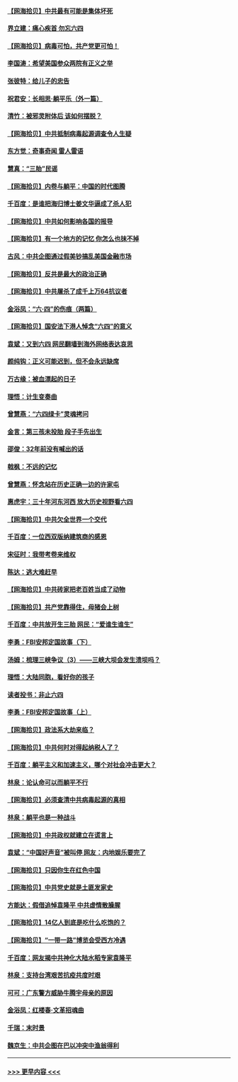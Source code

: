#### [【网海拾贝】中共最有可能是集体坏死](../pages/nsc993/n13023101.md?t=06161451) 
#### [界立建：痛心疾首 勿忘六四](../pages/nsc993/n13022339.md?t=06161451) 
#### [【网海拾贝】病毒可怕，共产党更可怕！](../pages/nsc993/n13020728.md?t=06161451) 
#### [李国涛：希望美国参众两院有正义之举](../pages/nsc993/n13020674.md?t=06161451) 
#### [张彼特：给儿子的忠告](../pages/nsc993/n13018934.md?t=06161451) 
#### [祝君安：长相思‧躺平乐（外一篇）](../pages/nsc993/n13018923.md?t=06161451) 
#### [清竹：被邪灵附体后 该如何摆脱？](../pages/nsc993/n13018877.md?t=06161451) 
#### [【网海拾贝】中共抵制病毒起源调查令人生疑](../pages/nsc993/n13017785.md?t=06161451) 
#### [东方觉：奇事奇闻 雷人雷语](../pages/nsc993/n13017577.md?t=06161451) 
#### [慧真：“三胎”民谣](../pages/nsc993/n13017394.md?t=06161451) 
#### [【网海拾贝】内卷与躺平：中国的时代图腾](../pages/nsc993/n13016128.md?t=06161451) 
#### [千百度：是谁把海归博士姜文华逼成了杀人犯](../pages/nsc993/n13015218.md?t=06161451) 
#### [【网海拾贝】中共如何影响各国的报导](../pages/nsc993/n13012599.md?t=06161451) 
#### [【网海拾贝】有一个地方的记忆 你怎么也抹不掉](../pages/nsc993/n13009802.md?t=06161451) 
#### [古风：中共企图通过假美钞搞乱美国金融市场](../pages/nsc993/n13009626.md?t=06161451) 
#### [【网海拾贝】反共是最大的政治正确](../pages/nsc993/n13007051.md?t=06161451) 
#### [【网海拾贝】中共屠杀了成千上万64抗议者](../pages/nsc993/n13002713.md?t=06161451) 
#### [金浴凤：“六·四”的伤痕（两篇）](../pages/nsc993/n13001719.md?t=06161451) 
#### [【网海拾贝】国安法下港人悼念“六四”的意义](../pages/nsc993/n13001039.md?t=06161451) 
#### [袁斌：又到六四 网民翻墙到海外网络表达哀思](../pages/nsc993/n13000995.md?t=06161451) 
#### [颜纯钩：正义可能迟到，但不会永远缺席](../pages/nsc993/n13000920.md?t=06161451) 
#### [万古缘：被血漂起的日子](../pages/nsc993/n13000914.md?t=06161451) 
#### [理悟：计生变奏曲](../pages/nsc993/n13000414.md?t=06161451) 
#### [曾慧燕：“六四绿卡”灵魂拷问](../pages/nsc993/n13000277.md?t=06161451) 
#### [金言：第三孩未投胎 段子手先出生](../pages/nsc993/n13000215.md?t=06161451) 
#### [邵俊：32年前没有喊出的话](../pages/nsc993/n13000181.md?t=06161451) 
#### [戟枫：不远的记忆](../pages/nsc993/n13000121.md?t=06161451) 
#### [曾慧燕：怀念站在历史正确一边的许家屯](../pages/nsc993/n13000073.md?t=06161451) 
#### [惠虎宇：三十年河东河西 放大历史视野看六四](../pages/nsc993/n13000018.md?t=06161451) 
#### [【网海拾贝】中共欠全世界一个交代](../pages/nsc993/n12998706.md?t=06161451) 
#### [千百度：一位西双版纳建筑商的感恩](../pages/nsc993/n12998487.md?t=06161451) 
#### [宋征时：我带考卷来维权](../pages/nsc993/n12994088.md?t=06161451) 
#### [陈达：逃大难赶早](../pages/nsc993/n12993569.md?t=06161451) 
#### [【网海拾贝】中共砖家把老百姓当成了动物](../pages/nsc993/n12993483.md?t=06161451) 
#### [【网海拾贝】共产党靠得住，母猪会上树](../pages/nsc993/n12990730.md?t=06161451) 
#### [千百度：中共放开生三胎 网民：“爱谁生谁生”](../pages/nsc993/n12990644.md?t=06161451) 
#### [李勇：FBI安邦定国故事（下）](../pages/nsc993/n12987854.md?t=06161451) 
#### [汤姆：梳理三峡争议（3）——三峡大坝会发生溃坝吗？](../pages/nsc993/n12989806.md?t=06161451) 
#### [理悟：大陆同胞，看好你的孩子](../pages/nsc993/n12989778.md?t=06161451) 
#### [读者投书：非止六四](../pages/nsc993/n12989673.md?t=06161451) 
#### [李勇：FBI安邦定国故事（上）](../pages/nsc993/n12987749.md?t=06161451) 
#### [【网海拾贝】政法系大劫来临？](../pages/nsc993/n12987596.md?t=06161451) 
#### [【网海拾贝】中共何时对得起纳税人了？](../pages/nsc993/n12985578.md?t=06161451) 
#### [千百度：躺平主义和加速主义，哪个对社会冲击更大？](../pages/nsc993/n12985512.md?t=06161451) 
#### [林泉：论认命可以而躺平不行](../pages/nsc993/n12985505.md?t=06161451) 
#### [【网海拾贝】必须查清中共病毒起源的真相](../pages/nsc993/n12984276.md?t=06161451) 
#### [林泉：躺平也是一种战斗](../pages/nsc993/n12984194.md?t=06161451) 
#### [【网海拾贝】中共政权就建立在谎言上](../pages/nsc993/n12981880.md?t=06161451) 
#### [袁斌：“中国好声音”被叫停 网友：内地娱乐要完了](../pages/nsc993/n12981826.md?t=06161451) 
#### [【网海拾贝】只因你生在红色中国](../pages/nsc993/n12979096.md?t=06161451) 
#### [【网海拾贝】中共党史就是土匪发家史](../pages/nsc993/n12976478.md?t=06161451) 
#### [方能达：假借追悼袁隆平 中共虚情散臊腥](../pages/nsc993/n12976396.md?t=06161451) 
#### [【网海拾贝】14亿人到底是吃什么吃饱的？](../pages/nsc993/n12974125.md?t=06161451) 
#### [【网海拾贝】“一带一路”博览会受西方冷遇](../pages/nsc993/n12971787.md?t=06161451) 
#### [千百度：网友揭中共神化大陆水稻专家袁隆平](../pages/nsc993/n12971733.md?t=06161451) 
#### [林泉：支持台湾艰苦抗疫共度时艰](../pages/nsc993/n12971350.md?t=06161451) 
#### [可可：广东警方威胁牛腾宇母亲的原因](../pages/nsc993/n12971100.md?t=06161451) 
#### [金浴凤：红楼春·文革招魂曲](../pages/nsc993/n12970354.md?t=06161451) 
#### [千瑞：末时景](../pages/nsc993/n12970337.md?t=06161451) 
#### [魏京生：中共企图在巴以冲突中渔翁得利](../pages/nsc993/n12970286.md?t=06161451) 

----
#### [ >>> 更早内容 <<< ](../indexes/nsc993-earlier.md)
